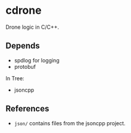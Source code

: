 # cdrone
Drone logic in C/C++. 

## Depends
 * spdlog for logging
 * protobuf

In Tree:
 * jsoncpp

## References
 * `json/` contains files from the jsoncpp project.
